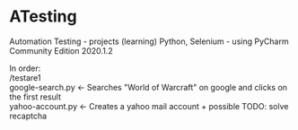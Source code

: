 # ATesting
Automation Testing - projects (learning)
Python, Selenium - using PyCharm Community Edition 2020.1.2

In order:\
/testare1\
google-search.py <- Searches "World of Warcraft" on google and clicks on the first result\
yahoo-account.py <- Creates a yahoo mail account + possible TODO: solve recaptcha


